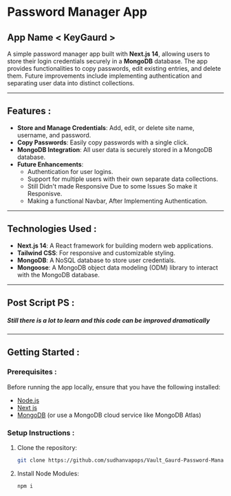 # Password Manager App 

## App Name < KeyGaurd > 

A simple password manager app built with **Next.js 14**, allowing users to store their login credentials securely in a **MongoDB** database. The app provides functionalities to copy passwords, edit existing entries, and delete them. Future improvements include implementing authentication and separating user data into distinct collections.

---

## Features :

- **Store and Manage Credentials**: Add, edit, or delete site name, username, and password.
- **Copy Passwords**: Easily copy passwords with a single click.
- **MongoDB Integration**: All user data is securely stored in a MongoDB database.
- **Future Enhancements**:
  - Authentication for user logins.
  - Support for multiple users with their own separate data collections.
  - Still Didn't made Responsive Due to some Issues So make it Responisve.
  - Making a functional Navbar, After Implementing Authentication.

---

## Technologies Used :

- **Next.js 14**: A React framework for building modern web applications.
- **Tailwind CSS**: For responsive and customizable styling.
- **MongoDB**: A NoSQL database to store user credentials.
- **Mongoose**: A MongoDB object data modeling (ODM) library to interact with the MongoDB database.

---
## Post Script PS : 

##### Still there is a lot to learn and this code can be improved dramatically

---
## Getting Started :

### Prerequisites :

Before running the app locally, ensure that you have the following installed:

- [Node.js](https://nodejs.org/)
- [Next js](https://nextjs.org/)
- [MongoDB](https://www.mongodb.com/) (or use a MongoDB cloud service like MongoDB Atlas)

### Setup Instructions :

1. Clone the repository:

   ```bash
   git clone https://github.com/sudhanvapops/Vault_Gaurd-Password-Manager-App-.git

2. Install Node Modules:

   ```bash
   npm i 
